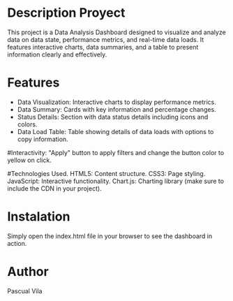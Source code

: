 # Description Proyect

This project is a Data Analysis Dashboard designed to visualize and analyze data on data state, performance metrics, and real-time data loads. It features interactive charts, data summaries, and a table to present information clearly and effectively.

# Features
 - Data Visualization: Interactive charts to display performance metrics.
 - Data Summary: Cards with key information and percentage changes.
 - Status Details: Section with data status details including icons and colors.
 - Data Load Table: Table showing details of data loads with options to copy information.

#Interactivity: "Apply" button to apply filters and change the button color to yellow on click.

#Technologies Used.
HTML5: Content structure.
CSS3: Page styling.
JavaScript: Interactive functionality.
Chart.js: Charting library (make sure to include the CDN in your project).

# Instalation

Simply open the index.html file in your browser to see the dashboard in action.

# Author
Pascual Vila
